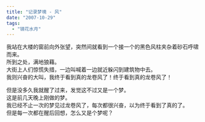 ```yaml
---
title: "记录梦境 - 风"
date: "2007-10-29"
tags: 
  - "镜花水月"
---
```


我站在大楼的窗前向外张望，突然间就看到一个接一个的黑色风柱夹杂着砂石呼啸而来。  
所到之处，满地狼藉。  
大街上人们惊慌失措，一边叫喊着一边就近躲闪到建筑物中去。  
我则兴奋的大叫，我终于看到真的龙卷风了！终于看到真的龙卷风了！  
  
但是没多久我就醒了过来，发觉这不过又是一个梦。  
这是前几天晚上刚做的梦。  
我已经不止一次的梦见过龙卷风了，每次都很兴奋，以为终于看到了真的了。  
但是每一次都在醒后回想，怎么又是个梦呢？  

